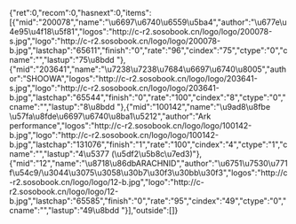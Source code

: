 {"ret":0,"recom":0,"hasnext":0,"items":[{"mid":"200078","name":"\u6697\u6740\u6559\u5ba4","author":"\u677e\u4e95\u4f18\u5f81","logos":"http:\/\/c-r2.sosobook.cn\/logo\/logo\/200078-s.jpg","logo":"http:\/\/c-r2.sosobook.cn\/logo\/logo\/200078-b.jpg","lastchap":"65611","finish":"0","rate":"96","cindex":"75","ctype":"0","cname":"","lastup":"75\u8bdd "},{"mid":"203641","name":"\u7238\u7238\u7684\u6697\u6740\u8005","author":"SHOOWA","logos":"http:\/\/c-r2.sosobook.cn\/logo\/logo\/203641-s.jpg","logo":"http:\/\/c-r2.sosobook.cn\/logo\/logo\/203641-b.jpg","lastchap":"65544","finish":"0","rate":"100","cindex":"8","ctype":"0","cname":"","lastup":"8\u8bdd "},{"mid":"100142","name":"\u9ad8\u8fbe \u57fa\u8fde\u6697\u6740\u8ba1\u5212","author":"Ark performance","logos":"http:\/\/c-r2.sosobook.cn\/logo\/logo\/100142-b.jpg","logo":"http:\/\/c-r2.sosobook.cn\/logo\/logo\/100142-b.jpg","lastchap":"131076","finish":"1","rate":"100","cindex":"4","ctype":"1","cname":"","lastup":"4\u5377 (\u5df2\u5b8c\u7ed3)"},{"mid":"12","name":"\u8718\u86dbARACHNID","author":"\u6751\u7530\u771f\u54c9\/\u3044\u3075\u3058\u30b7\u30f3\u30bb\u30f3","logos":"http:\/\/c-r2.sosobook.cn\/logo\/logo\/12-b.jpg","logo":"http:\/\/c-r2.sosobook.cn\/logo\/logo\/12-b.jpg","lastchap":"65585","finish":"0","rate":"95","cindex":"49","ctype":"0","cname":"","lastup":"49\u8bdd "}],"outside":[]}
